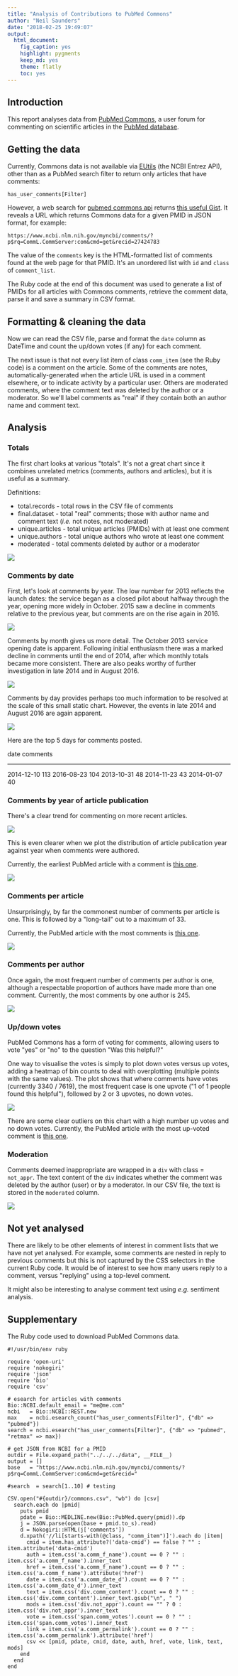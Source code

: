```yaml
---
title: "Analysis of Contributions to PubMed Commons"
author: "Neil Saunders"
date: "2018-02-25 19:49:07"
output: 
  html_document: 
    fig_caption: yes
    highlight: pygments
    keep_md: yes
    theme: flatly
    toc: yes
---
```




## Introduction
This report analyses data from [PubMed Commons](https://www.ncbi.nlm.nih.gov/pubmedcommons/), a user forum for commenting on scientific articles in the [PubMed database](https://www.ncbi.nlm.nih.gov/pubmed).

## Getting the data
Currently, Commons data is not available via [EUtils](https://www.ncbi.nlm.nih.gov/books/NBK25497/) (the NCBI Entrez API), other than as a PubMed search filter to return only articles that have comments:

```
has_user_comments[Filter]
```

However, a web search for [pubmed commons api](https://www.google.com.au/webhp?sourceid=chrome-instant&ion=1&espv=2&ie=UTF-8#newwindow=1&q=pubmed+commons+api) returns [this useful Gist](https://gist.github.com/hubgit/ed04da6ea8a2fca07583). It reveals a URL which returns Commons data for a given PMID in JSON format, for example:

```
https://www.ncbi.nlm.nih.gov/myncbi/comments/?p$rq=CommL.CommServer:com&cmd=get&recid=27424783
```

The value of the `comments` key is the HTML-formatted list of comments found at the web page for that PMID. It's an unordered list with `id` and `class` of `comment_list`.

The Ruby code at the end of this document was used to generate a list of PMIDs for all articles with Commons comments, retrieve the comment data, parse it and save a summary in CSV format.

## Formatting & cleaning the data
Now we can read the CSV file, parse and format the `date` column as DateTime and count the up/down votes (if any) for each comment.

The next issue is that not every list item of class `comm_item` (see the Ruby code) is a comment on the article. Some of the comments are notes, automatically-generated when the article URL is used in a comment elsewhere, or to indicate activity by a particular user. Others are moderated comments, where the comment text was deleted by the author or a moderator. So we'll label comments as "real" if they contain both an author name and comment text.



## Analysis
### Totals

The first chart looks at various "totals". It's not a great chart since it combines unrelated metrics (comments, authors and articles), but it is useful as a summary.

Definitions:

* total.records - total rows in the CSV file of comments
* final.dataset - total "real" comments; those with author name and comment text (_i.e._ not notes, not moderated)
* unique.articles - total unique articles (PMIDs) with at least one comment
* unique.authors - total unique authors who wrote at least one comment
* moderated - total comments deleted by author or a moderator

![](../../output/count-comments-1.png)<!-- -->

### Comments by date
First, let's look at comments by year. The low number for 2013 reflects the launch dates: the service began as a closed pilot about halfway through the year, opening more widely in October. 2015 saw a decline in comments relative to the previous year, but comments are on the rise again in 2016.

![](../../output/comments-year-1.png)<!-- -->

Comments by month gives us more detail. The October 2013 service opening date is apparent. Following initial enthusiasm there was a marked decline in comments until the end of 2014, after which monthly totals became more consistent. There are also peaks worthy of further investigation in late 2014 and in August 2016.

![](../../output/comments-month-year-1.png)<!-- -->

Comments by day provides perhaps too much information to be resolved at the scale of this small static chart. However, the events in late 2014 and August 2016 are again apparent.

![](../../output/comments-day-year-1.png)<!-- -->

Here are the top 5 days for comments posted.


date          comments
-----------  ---------
2014-12-10         113
2016-08-23         104
2013-10-31          48
2014-11-23          43
2014-01-07          40

### Comments by year of article publication
There's a clear trend for commenting on more recent articles.

![](../../output/comments-article-date-1.png)<!-- -->

This is even clearer when we plot the distribution of article publication year against year when comments were authored.

Currently, the earliest PubMed article with a comment is [this one](https://www.ncbi.nlm.nih.gov/pubmed/20786242).

![](../../output/comments-article-date_dist-1.png)<!-- -->

### Comments per article


Unsurprisingly, by far the commonest number of comments per article is one. This is followed by a "long-tail" out to a maximum of 33.

Currently, the PubMed article with the most comments is [this one](https://www.ncbi.nlm.nih.gov/pubmed/26933091).

![](../../output/comments-article-plot-1.png)<!-- -->

### Comments per author


Once again, the most frequent number of comments per author is one, although a respectable proportion of authors have made more than one comment. Currently, the most comments by one author is 245.


![](../../output/comments-author-plot-1.png)<!-- -->

### Up/down votes
PubMed Commons has a form of voting for comments, allowing users to vote "yes" or "no" to the question "Was this helpful?"

One way to visualise the votes is simply to plot down votes versus up votes, adding a heatmap of bin counts to deal with overplotting (multiple points with the same values). The plot shows that where comments have votes (currently 3340 / 7619), the most frequent case is one upvote ("1 of 1 people found this helpful"), followed by 2 or 3 upvotes, no down votes.

![](../../output/votes-density-1.png)<!-- -->

There are some clear outliers on this chart with a high number up votes and no down votes. Currently, the PubMed article with the most up-voted comment is [this one](https://www.ncbi.nlm.nih.gov/pubmed/26771483).

### Moderation
Comments deemed inappropriate are wrapped in a `div` with class = `not_appr`. The text content of the `div` indicates whether the comment was deleted by the author (user) or by a moderator. In our CSV file, the text is stored in the `moderated` column.

![](../../output/comments-mod-1.png)<!-- -->

## Not yet analysed
There are likely to be other elements of interest in comment lists that we have not yet analysed. For example, some comments are nested in reply to previous comments but this is not captured by the CSS selectors in the current Ruby code. It would be of interest to see how many users reply to a comment, versus "replying" using a top-level comment.

It might also be interesting to analyse comment text using _e.g._ sentiment analysis.

## Supplementary
The Ruby code used to download PubMed Commons data.

```
#!/usr/bin/env ruby

require 'open-uri'
require 'nokogiri'
require 'json'
require 'bio'
require 'csv'

# esearch for articles with comments
Bio::NCBI.default_email = "me@me.com"
ncbi   = Bio::NCBI::REST.new
max    = ncbi.esearch_count("has_user_comments[Filter]", {"db" => "pubmed"})
search = ncbi.esearch("has_user_comments[Filter]", {"db" => "pubmed", "retmax" => max})

# get JSON from NCBI for a PMID
outdir = File.expand_path("../../../data", __FILE__)
output = []
base   = "https://www.ncbi.nlm.nih.gov/myncbi/comments/?p$rq=CommL.CommServer:com&cmd=get&recid="

#search  = search[1..10] # testing

CSV.open("#{outdir}/commons.csv", "wb") do |csv|
  search.each do |pmid|
    puts pmid
    pdate = Bio::MEDLINE.new(Bio::PubMed.query(pmid)).dp
    j = JSON.parse(open(base + pmid.to_s).read)
    d = Nokogiri::HTML(j['comments'])
    d.xpath('//li[starts-with(@class, "comm_item")]').each do |item|
      cmid = item.has_attribute?('data-cmid') == false ? "" : item.attribute('data-cmid')
      auth = item.css('a.comm_f_name').count == 0 ? "" : item.css('a.comm_f_name').inner_text
      href = item.css('a.comm_f_name').count == 0 ? "" : item.css('a.comm_f_name').attribute('href')
      date = item.css('a.comm_date_d').count == 0 ? "" : item.css('a.comm_date_d').inner_text
      text = item.css('div.comm_content').count == 0 ? "" : item.css('div.comm_content').inner_text.gsub("\n", " ")
      mods = item.css('div.not_appr').count == "" ? 0 : item.css('div.not_appr').inner_text
      vote = item.css('span.comm_votes').count == 0 ? "" : item.css('span.comm_votes').inner_text
      link = item.css('a.comm_permalink').count == 0 ? "" : item.css('a.comm_permalink').attribute('href')
      csv << [pmid, pdate, cmid, date, auth, href, vote, link, text, mods]
    end
  end
end
```
